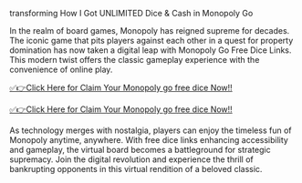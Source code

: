 transforming How I Got UNLIMITED Dice & Cash in Monopoly Go


 In the realm of board games, Monopoly has reigned supreme for decades. The iconic game that pits players against each other in a quest for property domination has now taken a digital leap with Monopoly Go Free Dice Links. This modern twist offers the classic gameplay experience with the convenience of online play.


[✅👉Click Here for Claim Your Monopoly go free dice Now!!](https://appbitly.com/Monopoly-Go-Dice)


[✅👉Click Here for Claim Your Monopoly go free dice Now!!](https://appbitly.com/Monopoly-Go-Dice)


As technology merges with nostalgia, players can enjoy the timeless fun of Monopoly anytime, anywhere. With free dice links enhancing accessibility and gameplay, the virtual board becomes a battleground for strategic supremacy. Join the digital revolution and experience the thrill of bankrupting opponents in this virtual rendition of a beloved classic.






